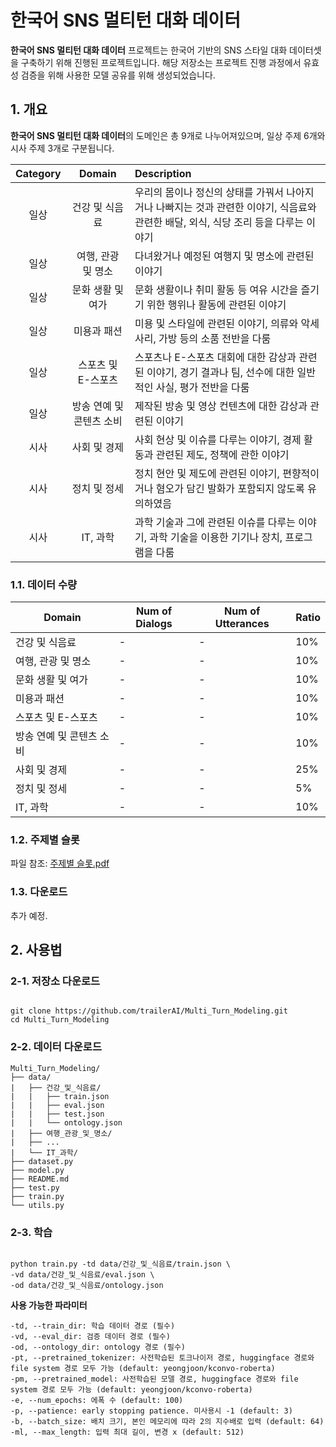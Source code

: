 # 한국어 SNS 멀티턴 대화 데이터

**한국어 SNS 멀티턴 대화 데이터** 프로젝트는 한국어 기반의 SNS 스타일 대화 데이터셋을 구축하기 위해 진행된 프로젝트입니다. 해당 저장소는 프로젝트 진행 과정에서 유효성 검증을 위해 사용한 모델 공유를 위해 생성되었습니다.

## 1. 개요

**한국어 SNS 멀티턴 대화 데이터**의 도메인은 총 9개로 나누어져있으며, 일상 주제 6개와 시사 주제 3개로 구분됩니다.

|Category|Domain|Description|
|:---:|:---:|:---|
|일상|건강 및 식음료|우리의 몸이나 정신의 상태를 가꿔서 나아지거나 나빠지는 것과 관련한 이야기, 식음료와 관련한 배달, 외식, 식당 조리 등을 다루는 이야기|
|일상|여행, 관광 및 명소|다녀왔거나 예정된 여행지 및 명소에 관련된 이야기|
|일상|문화 생활 및 여가|문화 생활이나 취미 활동 등 여유 시간을 즐기기 위한 행위나 활동에 관련된 이야기|
|일상|미용과 패션|미용 및 스타일에 관련된 이야기, 의류와 악세사리, 가방 등의 소품 전반을 다룸|
|일상|스포츠 및 E-스포츠|스포츠나 E-스포츠 대회에 대한 감상과 관련된 이야기, 경기 결과나 팀, 선수에 대한 일반적인 사실, 평가 전반을 다룸|
|일상|방송 연예 및 콘텐츠 소비|제작된 방송 및 영상 컨텐츠에 대한 감상과 관련된 이야기|
|시사|사회 및 경제|사회 현상 및 이슈를 다루는 이야기, 경제 활동과 관련된 제도, 정책에 관한 이야기|
|시사|정치 및 정세|정치 현안 및 제도에 관련된 이야기, 편향적이거나 혐오가 담긴 발화가 포함되지 않도록 유의하였음|
|시사|IT, 과학|과학 기술과 그에 관련된 이슈를 다루는 이야기, 과학 기술을 이용한 기기나 장치, 프로그램을 다룸|

### 1.1. 데이터 수량

|Domain|Num of Dialogs|Num of Utterances|Ratio|
|---|---|---|---|
|건강 및 식음료|-|-|10%|
|여행, 관광 및 명소|-|-|10%|
|문화 생활 및 여가|-|-|10%|
|미용과 패션|-|-|10%|
|스포츠 및 E-스포츠|-|-|10%|
|방송 연예 및 콘텐츠 소비|-|-|10%|
|사회 및 경제|-|-|25%|
|정치 및 정세|-|-|5%|
|IT, 과학|-|-|10%|

### 1.2. 주제별 슬롯

파일 참조: [주제별 슬롯.pdf](https://github.com/trailerAI/Multi_Turn_Modeling/files/13934829/slot.pdf)

### 1.3. 다운로드

추가 예정.

## 2. 사용법

### 2-1. 저장소 다운로드

```shell

git clone https://github.com/trailerAI/Multi_Turn_Modeling.git
cd Multi_Turn_Modeling

```

### 2-2. 데이터 다운로드

```
Multi_Turn_Modeling/
├── data/
|   ├── 건강_및_식음료/
|   |   ├── train.json
|   |   ├── eval.json
|   |   ├── test.json
|   |   └── ontology.json
|   ├── 여행_관광_및_명소/
|   ├── ...
|   └── IT_과학/
├── dataset.py
├── model.py
├── README.md
├── test.py
├── train.py
└── utils.py
```

### 2-3. 학습

```shell

python train.py -td data/건강_및_식음료/train.json \
-vd data/건강_및_식음료/eval.json \
-od data/건강_및_식음료/ontology.json

```

**사용 가능한 파라미터**

```
-td, --train_dir: 학습 데이터 경로 (필수)
-vd, --eval_dir: 검증 데이터 경로 (필수)
-od, --ontology_dir: ontology 경로 (필수)
-pt, --pretrained_tokenizer: 사전학습된 토크나이저 경로, huggingface 경로와 file system 경로 모두 가능 (default: yeongjoon/kconvo-roberta)
-pm, --pretrained_model: 사전학습된 모델 경로, huggingface 경로와 file system 경로 모두 가능 (default: yeongjoon/kconvo-roberta)
-e, --num_epochs: 에폭 수 (default: 100)
-p, --patience: early stopping patience. 미사용시 -1 (default: 3)
-b, --batch_size: 배치 크기, 본인 메모리에 따라 2의 지수배로 입력 (default: 64)
-ml, --max_length: 입력 최대 길이, 변경 x (default: 512)
```


